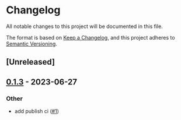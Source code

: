 # Changelog
All notable changes to this project will be documented in this file.

The format is based on [Keep a Changelog](https://keepachangelog.com/en/1.0.0/),
and this project adheres to [Semantic Versioning](https://semver.org/spec/v2.0.0.html).

## [Unreleased]

## [0.1.3](https://github.com/wckdouglas/dotfiles-rs/compare/v0.1.2...v0.1.3) - 2023-06-27

### Other
- add publish ci ([#1](https://github.com/wckdouglas/dotfiles-rs/pull/1))
